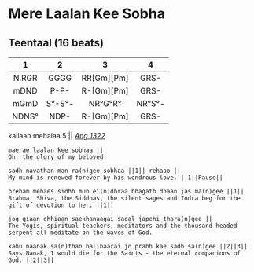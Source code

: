 # Mere Laalan Kee Sobha

## Teentaal (16 beats)

1 | 2 | 3 | 4
:-: | :-: | :-: | :-:
N.RGR | GGGG | RR[Gm][Pm] | GRS-
mDND | P-P- | R-[Gm][Pm] | GRS-
mGmD | S°-S°-| NR°G°R° | NR°S°-
NDNS° | NDP- |  R-[Gm][Pm] | GRS-

kaliaan mehalaa 5 || *[Ang 1322](http://igurbani.com/?shabadid=4817&id=56331)*

```
maerae laalan kee sobhaa ||
Oh, the glory of my beloved!

sadh navathan man ra(n)gee sobhaa ||1|| rehaao ||
My mind is renewed forever by his wondrous love. ||1||Pause||

breham mehaes sidhh mun ei(n)dhraa bhagath dhaan jas ma(n)gee ||1||
Brahma, Shiva, the Siddhas, the silent sages and Indra beg for the gift of devotion to her. ||1||

jog giaan dhhiaan saekhanaagai sagal japehi thara(n)gee ||
The Yogis, spiritual teachers, meditators and the thousand-headed serpent all meditate on the waves of God.

kahu naanak sa(n)than balihaarai jo prabh kae sadh sa(n)gee ||2||3||
Says Nanak, I would die for the Saints - the eternal companions of God. ||2||3||
```
